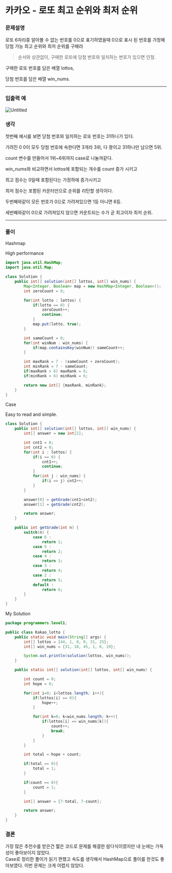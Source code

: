 # 카카오 - 로또 최고 순위와 최저 순위

### **문제설명**

로또 6자리중 알아볼 수 없는 번호를 0으로 표기하였을때 0으로 표시 된 번호를 가정해 당첨 가능 최고 순위와 최저 순위를 구해라

> 순서와 상관없이, 구매한 로또에 당첨 번호와 일치하는 번호가 있으면 인정.
> 

구매한 로또 번호를 담은 배열 lottos,

당첨 번호를 담은 배열 win_nums.

---

### 입출력 예

![Untitled](https://user-images.githubusercontent.com/72185011/174445897-407d4109-5b82-4a9b-b2ac-fa7060622457.png)

### 생각

첫번째 예시를 보면 당첨 번호와 일치하는 로또 번호는 31하나가 있다. 

가려진 0 0이 모두 당첨 번호에 속한다면 3개라 3위, 다 꽝이고 31하나만 남으면 5위.

count 변수를 만들어서 1위~6위까지 case로 나눌꺼같다.

win_nums와 비교하면서 lottos에 포함되는 개수를 count 증가 시키고 

최고 점수는 0일때 포함된다는 가정하에 증가시키고 

최저 점수는 포함된 카운터만으로 순위를 리턴할 생각이다.

두번째와같이 모든 번호가 0으로 가려져있으면 1등 아니면 6등. 

세번째와같이 0으로 가려져있지 않으면 카운트되는 수가 곧 최고이자 최저 순위.

---

### 풀이

Hashmap 

High performance 

```java
import java.util.HashMap;
import java.util.Map;

class Solution {
    public int[] solution(int[] lottos, int[] win_nums) {
        Map<Integer, Boolean> map = new HashMap<Integer, Boolean>();
        int zeroCount = 0;

        for(int lotto : lottos) {
            if(lotto == 0) {
                zeroCount++;
                continue;
            }
            map.put(lotto, true);
        }

        int sameCount = 0;
        for(int winNum : win_nums) {
            if(map.containsKey(winNum)) sameCount++;
        }

        int maxRank = 7 - (sameCount + zeroCount);
        int minRank = 7 - sameCount;
        if(maxRank > 6) maxRank = 6;
        if(minRank > 6) minRank = 6;

        return new int[] {maxRank, minRank};
    }
}
```

Case 

Easy to read and simple.

```java
class Solution {
    public int[] solution(int[] lottos, int[] win_nums) {
        int[] answer = new int[2];

        int cnt1 = 0;
        int cnt2 = 0;
        for(int i : lottos) {
            if(i == 0) {
                cnt1++;
                continue;
            }
            for(int j : win_nums) {
                if(i == j) cnt2++;
            }
        }

        answer[0] = getGrade(cnt1+cnt2);
        answer[1] = getGrade(cnt2);

        return answer;
    }

    public int getGrade(int n) {
        switch(n) {
            case 6 :
                return 1;
            case 5 :
                return 2;
            case 4 :
                return 3;
            case 3 :
                return 4;
            case 2 :
                return 5;
            default :
                return 6;
        }
    }
}
```

My Solution

```java
package programmers.level1;

public class Kakao_lotto {
    public static void main(String[] args) {
        int[] lottos = {44, 1, 0, 0, 31, 25};
        int[] win_nums = {31, 10, 45, 1, 6, 19};

        System.out.println(solution(lottos, win_nums));
    }

    public static int[] solution(int[] lottos, int[] win_nums) {

        int count = 0;
        int hope = 0;

        for(int i=0; i<lottos.length; i++){
            if(lottos[i] == 0){
                hope++;
            }

            for(int k=0; k<win_nums.length; k++){
                if(lottos[i] == win_nums[k]){
                    count++;
                    break;
                }
            }
        }

        int total = hope + count;

        if(total == 0){
            total = 1;
        }

        if(count == 0){
            count = 1;
        }

        int[] answer = {7-total, 7-count};

        return answer;
    }
}
```

### 결론

가장 많은 추천수를 받은건 짧은 코드로 문제를 해결한 람다식이였지만 내 눈에는 가독성이 좋아보이지 않았다.  
Case로 정리한 풀이가 읽기 편했고 속도를 생각해서 HashMap으로 풀이를 한것도 좋아보였다. 이번 문제는 크게 어렵지 않았다.  
